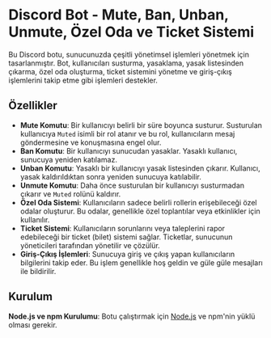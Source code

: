 # Discord Bot - Mute, Ban, Unban, Unmute, Özel Oda ve Ticket Sistemi

Bu Discord botu, sunucunuzda çeşitli yönetimsel işlemleri yönetmek için tasarlanmıştır. Bot, kullanıcıları susturma, yasaklama, yasak listesinden çıkarma, özel oda oluşturma, ticket sistemini yönetme ve giriş-çıkış işlemlerini takip etme gibi işlemleri destekler.

## Özellikler

- **Mute Komutu**: Bir kullanıcıyı belirli bir süre boyunca susturur. Susturulan kullanıcıya `Muted` isimli bir rol atanır ve bu rol, kullanıcıların mesaj göndermesine ve konuşmasına engel olur.
- **Ban Komutu**: Bir kullanıcıyı sunucudan yasaklar. Yasaklı kullanıcı, sunucuya yeniden katılamaz.
- **Unban Komutu**: Yasaklı bir kullanıcıyı yasak listesinden çıkarır. Kullanıcı, yasak kaldırıldıktan sonra yeniden sunucuya katılabilir.
- **Unmute Komutu**: Daha önce susturulan bir kullanıcıyı susturmadan çıkarır ve `Muted` rolünü kaldırır.
- **Özel Oda Sistemi**: Kullanıcıların sadece belirli rollerin erişebileceği özel odalar oluşturur. Bu odalar, genellikle özel toplantılar veya etkinlikler için kullanılır.
- **Ticket Sistemi**: Kullanıcıların sorunlarını veya taleplerini rapor edebileceği bir ticket (bilet) sistemi sağlar. Ticketlar, sunucunun yöneticileri tarafından yönetilir ve çözülür.
- **Giriş-Çıkış İşlemleri**: Sunucuya giriş ve çıkış yapan kullanıcıların bilgilerini takip eder. Bu işlem genellikle hoş geldin ve güle güle mesajları ile bildirilir.

## Kurulum

**Node.js ve npm Kurulumu**: Botu çalıştırmak için [Node.js](https://nodejs.org/) ve npm'nin yüklü olması gerekir.

